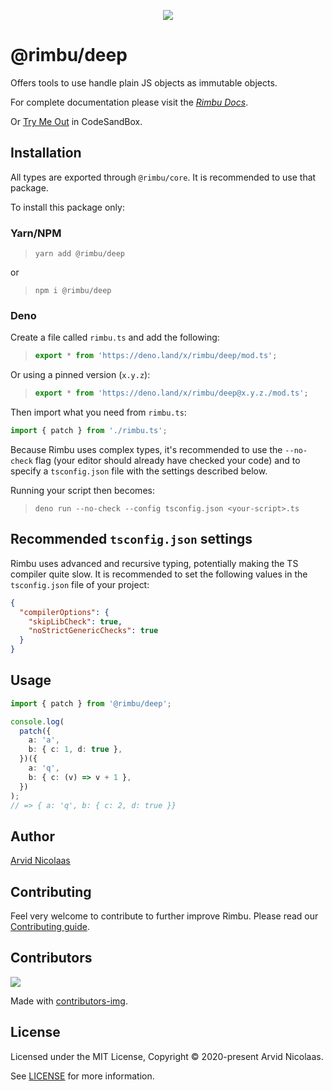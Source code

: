 <p align="center">
    <img src="https://github.com/rimbu-org/rimbu/raw/main/assets/rimbu_logo.svg" />
</p>

# @rimbu/deep

Offers tools to use handle plain JS objects as immutable objects.

For complete documentation please visit the _[Rimbu Docs](http://rimbu.org)_.

Or [Try Me Out](https://codesandbox.io/s/rimbu-sandbox-d4tbk?previewwindow=console&view=split&editorsize=65&moduleview=1&module=/src/index.ts) in CodeSandBox.

## Installation

All types are exported through `@rimbu/core`. It is recommended to use that package.

To install this package only:

### Yarn/NPM

> `yarn add @rimbu/deep`

or

> `npm i @rimbu/deep`

### Deno

Create a file called `rimbu.ts` and add the following:

> ```ts
> export * from 'https://deno.land/x/rimbu/deep/mod.ts';
> ```

Or using a pinned version (`x.y.z`):

> ```ts
> export * from 'https://deno.land/x/rimbu/deep@x.y.z./mod.ts';
> ```

Then import what you need from `rimbu.ts`:

```ts
import { patch } from './rimbu.ts';
```

Because Rimbu uses complex types, it's recommended to use the `--no-check` flag (your editor should already have checked your code) and to specify a `tsconfig.json` file with the settings described below.

Running your script then becomes:

> `deno run --no-check --config tsconfig.json <your-script>.ts`

## Recommended `tsconfig.json` settings

Rimbu uses advanced and recursive typing, potentially making the TS compiler quite slow. It is recommended to set the following values in the `tsconfig.json` file of your project:

```json
{
  "compilerOptions": {
    "skipLibCheck": true,
    "noStrictGenericChecks": true
  }
}
```

## Usage

```ts
import { patch } from '@rimbu/deep';

console.log(
  patch({
    a: 'a',
    b: { c: 1, d: true },
  })({
    a: 'q',
    b: { c: (v) => v + 1 },
  })
);
// => { a: 'q', b: { c: 2, d: true }}
```

## Author

[Arvid Nicolaas](https://github.com/vitoke)

## Contributing

Feel very welcome to contribute to further improve Rimbu. Please read our [Contributing guide](../../CONTRIBUTING.md).

## Contributors

<img src = "https://contrib.rocks/image?repo=vitoke/iternal"/>

Made with [contributors-img](https://contrib.rocks).

## License

Licensed under the MIT License, Copyright © 2020-present Arvid Nicolaas.

See [LICENSE](./LICENSE) for more information.
